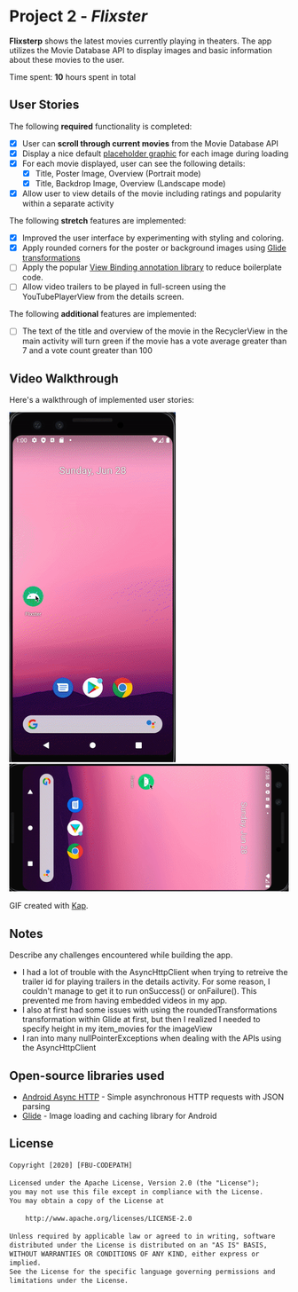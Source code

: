 # Project 2 - *Flixster*

**Flixsterp** shows the latest movies currently playing in theaters. The app utilizes the Movie Database API to display images and basic information about these movies to the user.

Time spent: **10** hours spent in total

## User Stories

The following **required** functionality is completed:

* [x] User can **scroll through current movies** from the Movie Database API
* [x] Display a nice default [placeholder graphic](https://guides.codepath.org/android/Displaying-Images-with-the-Glide-Library#advanced-usage) for each image during loading
* [x] For each movie displayed, user can see the following details:
  * [x] Title, Poster Image, Overview (Portrait mode)
  * [x] Title, Backdrop Image, Overview (Landscape mode)
* [x] Allow user to view details of the movie including ratings and popularity within a separate activity

The following **stretch** features are implemented:

* [x] Improved the user interface by experimenting with styling and coloring.
* [x] Apply rounded corners for the poster or background images using [Glide transformations](https://guides.codepath.org/android/Displaying-Images-with-the-Glide-Library#transformations)
* [ ] Apply the popular [View Binding annotation library](http://guides.codepath.org/android/Reducing-View-Boilerplate-with-ViewBinding) to reduce boilerplate code.
* [ ] Allow video trailers to be played in full-screen using the YouTubePlayerView from the details screen.

The following **additional** features are implemented:

* [ ] The text of the title and overview of the movie in the RecyclerView in the main activity will turn green if the movie has a vote average greater than 7 and a vote count greater than 100

## Video Walkthrough

Here's a walkthrough of implemented user stories:

<img src='https://github.com/pgarza917/Flixster/blob/master/portrait_walkthrough.gif' title='Video Portrait Walkthrough' width='' alt='Video Walkthrough' />
<img src='https://github.com/pgarza917/Flixster/blob/master/landscape_walkthrough.gif' title='Video Landscape Walkthrough' width='' alt='Video Walkthrough' />

GIF created with [Kap](https://getkap.co/).

## Notes

Describe any challenges encountered while building the app.

* I had a lot of trouble with the AsyncHttpClient when trying to retreive the trailer id for playing trailers in the details activity. For some reason, I couldn't manage to get it to run onSuccess() or onFailure(). 
This prevented me from having embedded videos in my app. 
* I also at first had some issues with using the roundedTransformations transformation within Glide at first, but then I realized I needed to specify height in my item_movies for the imageView
* I ran into many nullPointerExceptions when dealing with the APIs using the AsyncHttpClient

## Open-source libraries used

- [Android Async HTTP](https://github.com/loopj/android-async-http) - Simple asynchronous HTTP requests with JSON parsing
- [Glide](https://github.com/bumptech/glide) - Image loading and caching library for Android

## License

    Copyright [2020] [FBU-CODEPATH]

    Licensed under the Apache License, Version 2.0 (the "License");
    you may not use this file except in compliance with the License.
    You may obtain a copy of the License at

        http://www.apache.org/licenses/LICENSE-2.0

    Unless required by applicable law or agreed to in writing, software
    distributed under the License is distributed on an "AS IS" BASIS,
    WITHOUT WARRANTIES OR CONDITIONS OF ANY KIND, either express or implied.
    See the License for the specific language governing permissions and
    limitations under the License.

